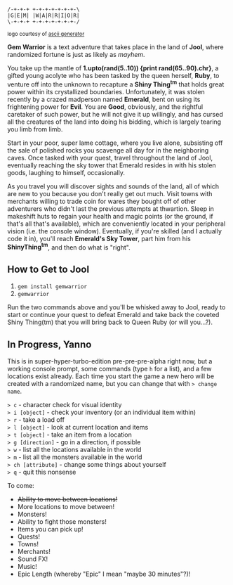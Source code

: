 ```
/-+-+-+ +-+-+-+-+-+-+-\
|G|E|M| |W|A|R|R|I|O|R|
\-+-+-+ +-+-+-+-+-+-+-/
```
<small>logo courtesy of [ascii generator](http://www.network-science.de/ascii/)</small>

**Gem Warrior** is a text adventure that takes place in the land of **Jool**, where randomized fortune is just as likely as *mayhem*.

You take up the mantle of **1.upto(rand(5..10)) {print rand(65..90).chr}**, a gifted young acolyte who has been tasked by the queen herself, **Ruby**, to venture off into the unknown to recapture a **Shiny Thing<sup>tm</sup>** that holds great power within its crystallized boundaries. Unfortunately, it was stolen recently by a crazed madperson named **Emerald**, bent on using its frightening power for **Evil**. You are **Good**, obviously, and the rightful caretaker of such power, but he will not give it up willingly, and has cursed all the creatures of the land into doing his bidding, which is largely tearing you limb from limb.

Start in your poor, super lame cottage, where you live alone, subsisting off the sale of polished rocks you scavenge all day for in the neighboring caves. Once tasked with your quest, travel throughout the land of Jool, eventually reaching the sky tower that Emerald resides in with his stolen goods, laughing to himself, occasionally.

As you travel you will discover sights and sounds of the land, all of which are new to you because you don't really get out much. Visit towns with merchants willing to trade coin for wares they bought off of other adventurers who didn't last the previous attempts at thwartion. Sleep in makeshift huts to regain your health and magic points (or the ground, if that's all that's available), which are conveniently located in your peripheral vision (i.e. the console window). Eventually, if you're skilled (and I actually code it in), you'll reach **Emerald's Sky Tower**, part him from his **ShinyThing<sup>tm</sup>**, and then do what is "right".

## How to Get to Jool

1. `gem install gemwarrior`  
2. `gemwarrior`

Run the two commands above and you'll be whisked away to Jool, ready to start or continue your quest to defeat Emerald and take back the coveted Shiny Thing(tm) that you will bring back to Queen Ruby (or will you...?).

## In Progress, Yanno

This is in super-hyper-turbo-edition pre-pre-pre-alpha right now, but a working console prompt, some commands (type `h` for a list), and a few locations exist already. Each time you start the game a new hero will be created with a randomized name, but you can change that with `> change name`.

`> c` - character check for visual identity  
`> i [object]` - check your inventory (or an individual item within)  
`> r` - take a load off  
`> l [object]` - look at current location and items  
`> t [object]` - take an item from a location  
`> g [direction]` - go in a direction, if possible  
`> w` - list all the locations available in the world  
`> m` - list all the monsters available in the world  
`> ch [attribute]` - change some things about yourself  
`> q` - quit this nonsense  

To come:

* ~~Ability to move between locations!~~
* More locations to move between!
* Monsters!
* Ability to fight those monsters!
* Items you can pick up!
* Quests!
* Towns!
* Merchants!
* Sound FX!
* Music!
* Epic Length (whereby "Epic" I mean "maybe 30 minutes"?)!

